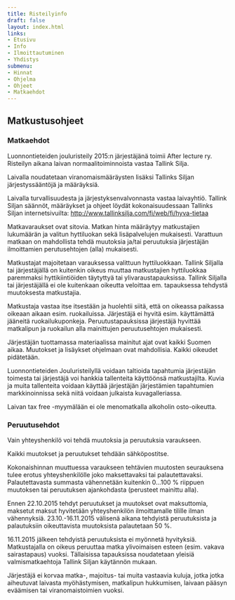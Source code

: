 ```yaml
---
title: Risteilyinfo
draft: false
layout: index.html
links:
- Etusivu
- Info
- Ilmoittautuminen
- Yhdistys
submenu:
- Hinnat
- Ohjelma
- Ohjeet
- Matkaehdot
---
```

## Matkustusohjeet
### Matkaehdot
Luonnontieteiden jouluristeily 2015:n järjestäjänä toimii After lecture ry. Risteilyn aikana laivan normaalitoiminnoista vastaa Tallink Silja.

Laivalla noudatetaan viranomaismääräysten lisäksi Tallinks Siljan järjestyssääntöjä ja määräyksiä. 

Laivalla turvallisuudesta ja järjestyksenvalvonnasta vastaa laivayhtiö. Tallink Siljan säännöt, määräykset ja ohjeet löydät kokonaisuudessaan Tallinks Siljan internetsivuilta: http://www.tallinksilja.com/fi/web/fi/hyva-tietaa

Matkavaraukset ovat sitovia. Matkan hinta määräytyy matkustajien lukumäärän ja valitun hyttiluokan sekä lisäpalvelujen mukaisesti. Varattuun matkaan on mahdollista tehdä muutoksia ja/tai peruutuksia järjestäjän ilmoittamien perutusehtojen (alla) mukaisesti.

Matkustajat majoitetaan varauksessa valittuun hyttiluokkaan. Tallink Siljalla tai järjestäjällä on kuitenkin oikeus muuttaa matkustajien hyttiluokkaa paremmaksi hyttikiintiöiden täytyttyä tai ylivaraustapauksissa. Tallink Siljalla tai järjestäjällä ei ole kuitenkaan oikeutta veloittaa em. tapauksessa tehdystä muutoksesta matkustajia.

Matkustaja vastaa itse itsestään ja huolehtii siitä, että on oikeassa paikassa oikeaan aikaan esim. ruokailuissa. Järjestäjä ei hyvitä esim. käyttämättä jääneitä ruokailukuponkeja.
Peruutustapauksissa järjestäjä hyvittää matkalipun ja ruokailun alla mainittujen peruutusehtojen mukaisesti.

Järjestäjän tuottamassa materiaalissa mainitut ajat ovat kaikki Suomen aikaa. Muutokset ja lisäykset ohjelmaan ovat mahdollisia. Kaikki oikeudet pidätetään.

Luonnontieteiden Jouluristeilyllä voidaan taltioida tapahtumia järjestäjän toimesta tai järjestäjä voi hankkia tallenteita käyttöönsä matkustajilta. Kuvia ja muita tallenteita voidaan käyttää järjestäjän järjestämien tapahtumien markkinoinnissa sekä niitä voidaan julkaista kuvagalleriassa.

Laivan tax free -myymälään ei ole menomatkalla alkoholin osto-oikeutta.

### Peruutusehdot
Vain yhteyshenkilö voi tehdä muutoksia ja peruutuksia varaukseen.

Kaikki muutokset ja peruutukset tehdään sähköpostitse.

Kokonaishinnan muuttuessa varaukseen tehtävien muutosten seurauksena tulee erotus yhteyshenkilölle joko maksettavaksi tai palautettavaksi. Palautettavasta summasta vähennetään kuitenkin 0…100 % riippuen muutoksen tai peruutuksen ajankohdasta (perusteet mainittu alla).

Ennen 22.10.2015 tehdyt peruutukset ja muutokset ovat maksuttomia, maksetut maksut hyvitetään yhteyshenkilön ilmoittamalle tilille ilman vähennyksiä.
23.10.-16.11.2015 välisenä aikana tehdyistä peruutuksista ja palautuksiin oikeuttavista muutoksista palautetaan 50 %.

16.11.2015 jälkeen tehdyistä peruutuksista ei myönnetä hyvityksiä.
Matkustajalla on oikeus peruuttaa matka ylivoimaisen esteen (esim. vakava sairastapaus) vuoksi. Tällaisissa tapauksissa noudatetaan yleisiä valmismatkaehtoja Tallink Siljan käytännön mukaan.

Järjestäjä ei korvaa matka-, majoitus- tai muita vastaavia kuluja, jotka jotka aiheutuvat laivasta myöhästymisen, matkalipun hukkumisen, laivaan pääsyn eväämisen tai viranomaistoimien vuoksi.